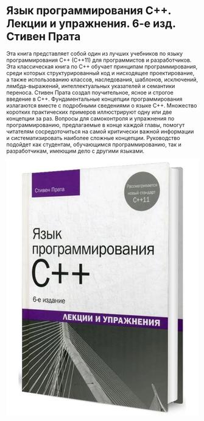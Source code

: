 # Язык программирования C++. Лекции и упражнения. 6-е изд. Стивен Прата

Эта книга представляет собой один из лучших учебников по языку программирования C++ (C++11) для программистов и разработчиков. Эта классическая книга по C++ обучает принципам программирования, среди которых структурированный код и нисходящее проектирование, а также использованию классов, наследования, шаблонов, исключений, лямбда-выражений, интеллектуальных указателей и семантики переноса. Стивен Прата создал поучительное, ясное и строгое введение в C++. Фундаментальные концепции программирования излагаются вместе с подробными сведениями о языке C++. Множество коротких практических примеров иллюстрируют одну или две концепции за раз. Вопросы для самоконтроля и упражнения по программированию, предлагаемые в конце каждой главы, помогут читателям сосредоточиться на самой критически важной информации и систематизировать наиболее сложные концепции. Руководство подойдет как студентам, обучающимся программированию, так и разработчикам, имеющим дело с другими языками.

![Язык программирования C++. Лекции и упражнения. 6-е изд. Стивен Прата](img/book.png)
